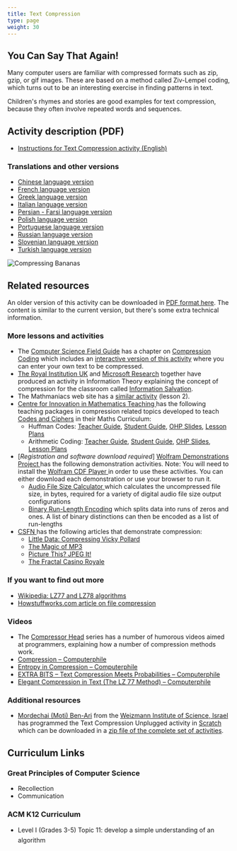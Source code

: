 ```yaml
---
title: Text Compression
type: page
weight: 30
---
```


## You Can Say That Again!

Many computer users are familiar with compressed formats such as zip, gzip, or gif images.
These are based on a method called Ziv-Lempel coding, which turns out to be an interesting exercise in finding patterns in text.

Children's rhymes and stories are good examples for text compression, because they often involve repeated words and sequences.

## Activity description (PDF)

- [Instructions for Text Compression activity (English)](/documents/activities/text-compression/unplugged-03-text_compression.pdf)

### Translations and other versions

- [Chinese language version](/documents/activities/text-compression/Text-Compression-Chinese-Version.pdf)
- [French language version](/documents/activities/text-compression/03_fr_Compression_de_texte.pdf)
- [Greek language version](/documents/activities/text-compression/unplugged-03-text_compression_greek.pdf)
- [Italian language version](/documents/activities/text-compression/text-compression-italian.pdf)
- [Persian - Farsi language version](/documents/activities/text-compression/03_Fa_Text_Compression.pdf)
- [Polish language version](/documents/activities/text-compression/A3.pdf)
- [Portuguese language version](/documents/activities/text-compression/portuguese-brazil-03.pdf)
- [Russian language version](/documents/activities/text-compression/Document3.pdf)
- [Slovenian language version](/documents/activities/text-compression/03-Stiskanje-besedila.pdf)
- [Turkish language version](/documents/activities/text-compression/unplugged-03-text_compression_turkish.pdf)

![Compressing Bananas](/images/activities/text-compression/monkeys.jpg)

## Related resources

An older version of this activity can be downloaded in [PDF format here](/documents/activities/text-compression/unplugged-03-text_compression-original.pdf).
The content is similar to the current version, but there's some extra technical information.

### More lessons and activities

- The [Computer Science Field Guide](https://www.csfieldguide.org.nz/en/) has a chapter on [Compression Coding](https://www.csfieldguide.org.nz/en/chapters/coding-compression/) which includes an [interactive version of this activity](https://www.csfieldguide.org.nz/en/interactives/run-length-encoding/) where you can enter your own text to be compressed.
- [The Royal Institution UK](https://www.rigb.org/) and [Microsoft Research](https://www.microsoft.com/en-us/research/?from=http%3A%2F%2Fresearch.microsoft.com%2Fen-us%2F) together have produced an activity in Information Theory explaining the concept of compression for the classroom called [Information Salvation](https://www.rigb.org/christmaslectures08/html/activities/information-salvation.pdf#page=1).
- The Mathmaniacs web site has a [similar activity](http://mathmaniacs.org/lessons/02-textcomp/index.html) (lesson 2).
- [Centre for Innovation in Mathematics Teaching ](http://www.cimt.org.uk/) has the following teaching packages in compression related topics developed to teach[ Codes and Ciphers](http://www.cimt.org.uk/resources/codes/) in their Maths Curriculum:
    - Huffman Codes: [Teacher Guide](http://www.cimt.org.uk/resources/codes/codes_u17_tr.pdf), [Student Guide](http://www.cimt.org.uk/resources/codes/codes_u17_text.pdf), [ OHP Slides](http://www.cimt.org.uk/resources/codes/codes_u17_os.pdf), [Lesson Plans](http://www.cimt.org.uk/resources/codes/codes_u17_lp.pdf)
    - Arithmetic Coding: [Teacher Guide](http://www.cimt.org.uk/resources/codes/codes_u18_tr.pdf), [Student Guide](http://www.cimt.org.uk/resources/codes/codes_u18_text.pdf), [ OHP Slides](http://www.cimt.org.uk/resources/codes/codes_u18_os.pdf), [Lesson Plans](http://www.cimt.org.uk/resources/codes/codes_u18_lp.pdf)
- [*Registration and software download required*] [Wolfram Demonstrations Project ](http://demonstrations.wolfram.com/index.html)has the following demonstration activities. Note: You will need to install the [Wolfram CDF Player ](http://www.wolfram.com/player/) in order to use these activities. You can either download each demonstration or use your browser to run it.
    - [Audio File Size Calculator ](http://demonstrations.wolfram.com/AudioFileSizeCalculator/) which calculates the uncompressed file size, in bytes, required for a variety of digital audio file size output configurations
    - [Binary Run-Length Encoding](http://demonstrations.wolfram.com/BinaryRunLengthEncoding/) which splits data into runs of zeros and ones. A list of binary distinctions can then be encoded as a list of run-lengths
- [CSFN ](http://www.cs4fn.org/) has the following articles that demonstrate compression:
    - [Little Data: Compressing Vicky Pollard ](http://www.cs4fn.org/internet/crushed.php)
    - [The Magic of MP3 ](http://www.cs4fn.org/mathemagic/sonic.html)
    - [Picture This? JPEG It! ](http://www.cs4fn.org/films/jpegit.php)
    - [The Fractal Casino Royale ](http://www.cs4fn.org/graphics/casinoroyalefractal.php)

### If you want to find out more

- [Wikipedia: LZ77 and LZ78 algorithms](https://en.wikipedia.org/wiki/LZ77_%28algorithm%29)
- [Howstuffworks.com article on file compression](https://computer.howstuffworks.com/file-compression2.htm)

### Videos

- The [Compressor Head](https://www.youtube.com/watch?v=Eb7rzMxHyOk&list=PLOU2XLYxmsIJGErt5rrCqaSGTMyyqNt2H) series has a number of humorous videos aimed at programmers, explaining how a number of compression methods work.
- [Compression – Computerphile](https://www.youtube.com/watch?v=Lto-ajuqW3w)
- [Entropy in Compression – Computerphile](https://www.youtube.com/watch?v=M5c_RFKVkko)
- [EXTRA BITS – Text Compression Meets Probabilities – Computerphile](https://www.youtube.com/watch?v=cCDCfoHTsaU)
- [Elegant Compression in Text (The LZ 77 Method) – Computerphile](https://www.youtube.com/watch?v=goOa3DGezUA)

### Additional resources

- [Mordechai (Moti) Ben-Ari](http://www.weizmann.ac.il/sci-tea/benari/home) from the [Weizmann Institute of Science, Israel](https://www.weizmann.ac.il/pages/) has programmed the Text Compression Unplugged activity in [Scratch ](https://scratch.mit.edu/) which can be downloaded in a [zip file of the complete set of activities](https://code.google.com/archive/p/scratch-unplugged/downloads).

## Curriculum Links

### Great Principles of Computer Science

- Recollection
- Communication

### ACM K12 Curriculum

- Level I (Grades 3-5) Topic 11: develop a simple understanding of an algorithm
